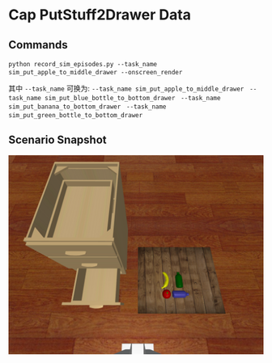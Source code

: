 # Cap PutStuff2Drawer Data

## Commands
    python record_sim_episodes.py --task_name sim_put_apple_to_middle_drawer --onscreen_render
其中 `--task_name` 可换为:
`--task_name sim_put_apple_to_middle_drawer
`
`--task_name sim_put_blue_bottle_to_bottom_drawer
`
`--task_name sim_put_banana_to_bottom_drawer
`
`--task_name sim_put_green_bottle_to_bottom_drawer
`

## Scenario Snapshot
![img_2.png](snapshot.png)

